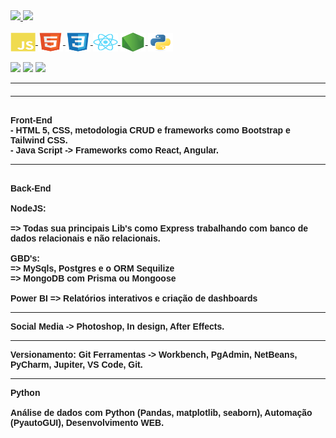 <div>
   <a href="https://github.com/fmcnit">
   <img height="190em" src="https://github-readme-stats.vercel.app/api?username=fmcnit&show_icons=true&theme=tokyonight&include_all_commits=true&count_private=true"/>
   <img height="190em" src="https://github-readme-stats.vercel.app/api/top-langs/?username=fmcnit&layout=compact&langs_count=6&theme=tokyonight"/>
</div>
    
<div style="display: inline_block"><br>
  <img align="center" alt="Js" height="30" width="40" src="https://raw.githubusercontent.com/devicons/devicon/master/icons/javascript/javascript-plain.svg">
  <img align="center" alt="HTML" height="30" width="40" src="https://raw.githubusercontent.com/devicons/devicon/master/icons/html5/html5-original.svg">
  <img align="center" alt="CSS" height="30" width="40" src="https://raw.githubusercontent.com/devicons/devicon/master/icons/css3/css3-original.svg">
  <img align="center" alt="react" height="30" width="40" src="https://raw.githubusercontent.com/devicons/devicon/master/icons/react/react-original.svg">
  <img align="center" alt="NodeJS" height="30" width="40" src="https://raw.githubusercontent.com/devicons/devicon/master/icons/nodejs/nodejs-original.svg">
  <img align="center" alt="Python" height="30" width="40" src="https://raw.githubusercontent.com/devicons/devicon/master/icons/python/python-original.svg">
   
</div>
 
<br>
<div> 
   <a href="https://instagram.com/fw2b" target="_blank"><img src="https://img.shields.io/badge/-Instagram-%23E4405F?style=for-the-badge&logo=instagram&logoColor=white" target="_blank"></a>
   <a href ="fmcnit@gmail.com"><img src="https://img.shields.io/badge/-Gmail-%23333?style=for-the-badge&logo=gmail&logoColor=white" target="_blank"></a>
   <a href="https://www.linkedin.com/in/fmcnit" target="_blank"><img src="https://img.shields.io/badge/-LinkedIn-%230077B5?style=for-the-badge&logo=linkedin&logoColor=white" target="_blank"></a>
  
<hr>
 
<h4 style ="font-family: arial, sans-serif">
<hr>
<br><span style = color: red>Front-End</span>
<br>- HTML 5, CSS, metodologia CRUD e frameworks como Bootstrap e Tailwind CSS.
<br>- Java Script -> Frameworks como React, Angular.

<hr>
<br>
   Back-End
<br>
<br>NodeJS: 
<br>
<br> => Todas sua principais Lib's como Express trabalhando com banco de dados relacionais e não relacionais.
<br>
<br>GBD's: 
<br> => MySqls, Postgres e o ORM Sequilize
<br> => MongoDB com Prisma ou Mongoose
   <br>
   <br>
Power BI => Relatórios interativos e criação de dashboards
<hr>
Social Media -> Photoshop, In design, After Effects.
<hr>
Versionamento: Git
Ferramentas -> Workbench, PgAdmin, NetBeans, PyCharm, Jupiter, VS Code, Git.
<hr>
Python
<br>
<br>Análise de dados com Python (Pandas, matplotlib, seaborn), Automação (PyautoGUI), Desenvolvimento WEB.
</h4>
 

